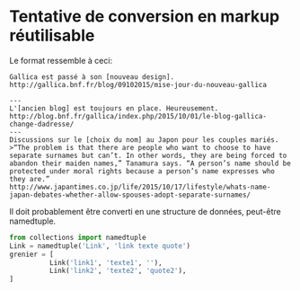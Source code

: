 # Tentative de conversion en markup réutilisable

Le format ressemble à ceci:

```
Gallica est passé à son [nouveau design].
http://gallica.bnf.fr/blog/09102015/mise-jour-du-nouveau-gallica

---
L'[ancien blog] est toujours en place. Heureusement. 
http://blog.bnf.fr/gallica/index.php/2015/10/01/le-blog-gallica-change-dadresse/
---
Discussions sur le [choix du nom] au Japon pour les couples mariés.
>“The problem is that there are people who want to choose to have separate surnames but can’t. In other words, they are being forced to abandon their maiden names,” Tanamura says. “A person’s name should be protected under moral rights because a person’s name expresses who they are.”
http://www.japantimes.co.jp/life/2015/10/17/lifestyle/whats-name-japan-debates-whether-allow-spouses-adopt-separate-surnames/
```

Il doit probablement être converti en une structure de données, peut-être namedtuple.

```python
from collections import namedtuple
Link = namedtuple('Link', 'link texte quote')
grenier = [
          Link('link1', 'texte1', ''),
          Link('link2', 'texte2', 'quote2'),
]
```

